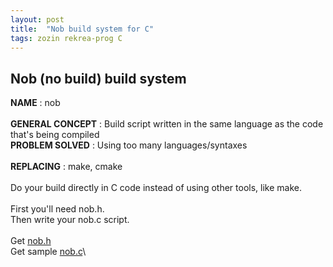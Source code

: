 ```yaml
---
layout: post
title:  "Nob build system for C"
tags: zozin rekrea-prog C
---
```


## Nob (no build) build system

**NAME** : nob\
\
**GENERAL CONCEPT** : Build script written in the same language as the code that's being compiled
\
**PROBLEM SOLVED** : Using too many languages/syntaxes\
\
**REPLACING** : make, cmake\
\
Do your build directly in C code instead of using other tools, like make.\
\
First you'll need nob.h.\
Then write your nob.c script.\
\
Get [nob.h](https://github.com/tsoding/musializer/blob/master/src/nob.h)\
Get sample [nob.c](https://github.com/tsoding/musializer/blob/master/src/nob_linux.c)\




